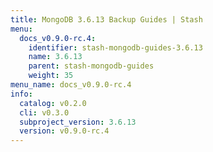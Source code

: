 ```yaml
---
title: MongoDB 3.6.13 Backup Guides | Stash
menu:
  docs_v0.9.0-rc.4:
    identifier: stash-mongodb-guides-3.6.13
    name: 3.6.13
    parent: stash-mongodb-guides
    weight: 35
menu_name: docs_v0.9.0-rc.4
info:
  catalog: v0.2.0
  cli: v0.3.0
  subproject_version: 3.6.13
  version: v0.9.0-rc.4
---
```


